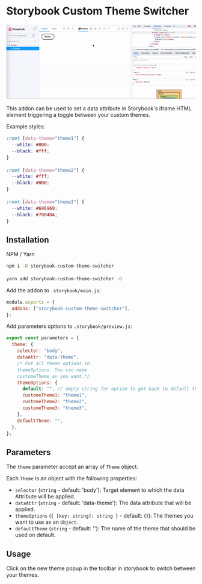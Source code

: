 # Storybook Custom Theme Switcher

![Storybook custom theme switcher](storybook-custom-theme-switcher.gif?raw=true "Storybook addon theme switcher")

This addon can be used to set a data attribute in Storybook's iframe HTML
element triggering a toggle between your custom themes.

Example styles:

```css
:root [data-theme="theme1"] {
  --white: #000;
  --black: #fff;
}

:root [data-theme="theme2"] {
  --white: #fff;
  --black: #000;
}

:root [data-theme="theme3"] {
  --white: #696969;
  --black: #700404;
}
```

## Installation

NPM / Yarn
```bash
npm i -D storybook-custom-theme-switcher

yarn add storybook-custom-theme-switcher -D
```

Add the addon to `.storybook/main.js`:

```js
module.exports = {
  addons: ["storybook-custom-theme-switcher"],
};
```

Add parameters options to `.storybook/preview.js`:

```js
export const parameters = {
  theme: {
    selector: "body",
    dataAttr: "data-theme",
    /* Put all theme options in
    themeOptions. You can name
    customeTheme as you want.*/
    themeOptions: {
      default: "", // empty string for option to get back to default theme 
      customeTheme1: "theme1",
      customeTheme2: "theme2",
      customeTheme3: "theme3",
    },
    defaultTheme: "",
  },
};
```

## Parameters

The `theme` parameter accept an array of `Theme` object.

Each `Theme` is an object with the following properties:

* `selector` (`string` - default: 'body'): Target element to which the data Attribute will be applied.
* `dataAttr` (`string` - default: 'data-theme'): The data attribute that will be applied.
* `themeOptions` (`{ [key: string]: string }` - default: {}): The themes you want to use as an `Object`.
* `defaultTheme` (`string` - default: ''): The name of the theme that should be used on default.

## Usage

Click on the new theme popup in the toolbar in storybook to switch between your themes.
